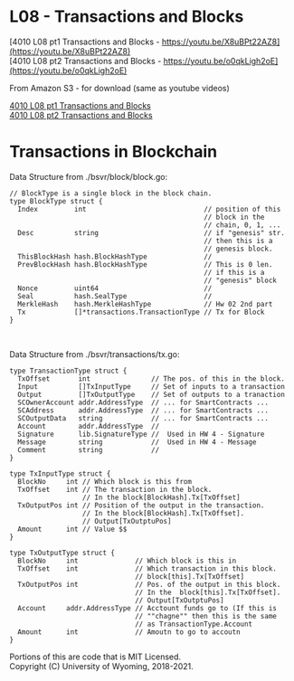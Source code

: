 


<style>
.pagebreak { page-break-before: always; }
.half { height: 200px; }
</style>








<style>
.pagebreak { page-break-before: always; }
</style>

# L08 - Transactions and Blocks

[4010 L08 pt1 Transactions and Blocks - https://youtu.be/X8uBPt22AZ8](https://youtu.be/X8uBPt22AZ8)<br>
[4010 L08 pt2 Transactions and Blocks - https://youtu.be/o0qkLigh2oE](https://youtu.be/o0qkLigh2oE)<br>

From Amazon S3 - for download (same as youtube videos)

[4010 L08 pt1 Transactions and Blocks](http://uw-s20-2015.s3.amazonaws.com/4010-L08-pt1-tranactions-and-blocks.mp4)<br>
[4010 L08 pt2 Transactions and Blocks](http://uw-s20-2015.s3.amazonaws.com/4010-L08-pt2-tranactions-and-blocks.mp4)<br>

Transactions in Blockchain
======================

Data Structure from ./bsvr/block/block.go:

```
// BlockType is a single block in the block chain.
type BlockType struct {
  Index         int                             // position of this
                                                // block in the
                                                // chain, 0, 1, ...
  Desc          string                          // if "genesis" str.
                                                // then this is a
                                                // genesis block.
  ThisBlockHash hash.BlockHashType              //
  PrevBlockHash hash.BlockHashType              // This is 0 len.
                                                // if this is a
                                                // "genesis" block
  Nonce         uint64                          //
  Seal          hash.SealType                   //
  MerkleHash    hash.MerkleHashType             // Hw 02 2nd part 
  Tx            []*transactions.TransactionType // Tx for Block
}

```


<br><div class="pagebreak"> </div>
Data Structure from ./bsvr/transactions/tx.go:

```
type TransactionType struct {
  TxOffset       int               // The pos. of this in the block.
  Input          []TxInputType     // Set of inputs to a transaction
  Output         []TxOutputType    // Set of outputs to a tranaction
  SCOwnerAccount addr.AddressType  // ... for SmartContracts ... 
  SCAddress      addr.AddressType  // ... for SmartContracts ... 
  SCOutputData   string            // ... for SmartContracts ... 
  Account        addr.AddressType  //
  Signature      lib.SignatureType //  Used in HW 4 - Signature 
  Message        string            //  Used in HW 4 - Message
  Comment        string            //
}

type TxInputType struct {
  BlockNo     int // Which block is this from
  TxOffset    int // The transaction in the block.
                  // In the block[BlockHash].Tx[TxOffset]
  TxOutputPos int // Position of the output in the transaction.
                  // In the block[BlockHash].Tx[TxOffset].
                  // Output[TxOutptuPos]
  Amount      int // Value $$
}

type TxOutputType struct {
  BlockNo     int              // Which block is this in
  TxOffset    int              // Which transaction in this block. 
                               // block[this].Tx[TxOffset]
  TxOutputPos int              // Pos. of the output in this block.
                               // In the  block[this].Tx[TxOffset].
                               // Output[TxOutptuPos]
  Account     addr.AddressType // Acctount funds go to (If this is
                               // ""chagne"" then this is the same
                               // as TransactionType.Account
  Amount      int              // Amoutn to go to accoutn
}
```


Portions of this are code that is MIT Licensed.<br>
Copyright (C) University of Wyoming, 2018-2021.

